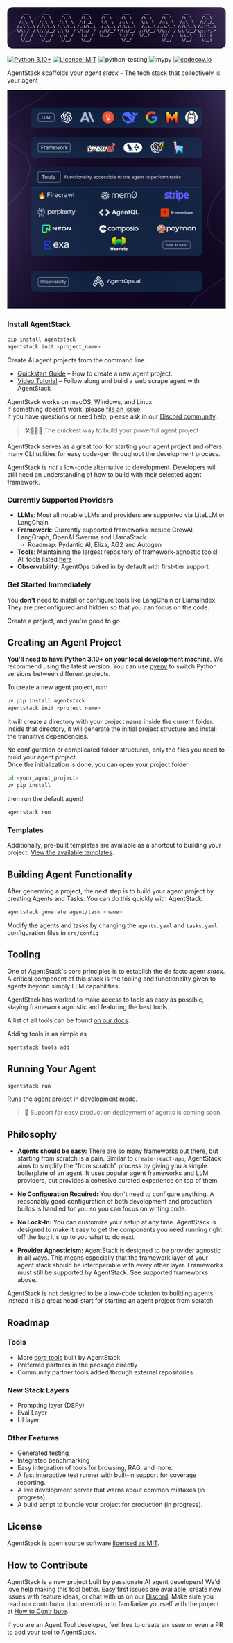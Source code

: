 <img src="./agentstack_banner.png" alt="AgentStack Banner">

 [![Python 3.10+](https://img.shields.io/badge/python-3.10+-blue.svg)](https://www.python.org/downloads/release/python-3100/) [![License: MIT](https://img.shields.io/badge/License-MIT-yellow.svg)](https://opensource.org/licenses/MIT) ![python-testing](https://github.com/agentops-ai/agentstack/actions/workflows/python-testing.yml/badge.svg) ![mypy](https://github.com/agentops-ai/agentstack/actions/workflows/mypy.yml/badge.svg) [![codecov.io](https://codecov.io/github/agentops-ai/agentstack/coverage.svg?branch=master)](https://codecov.io/github/agentops-ai/agentstack>?branch=master)


AgentStack scaffolds your _agent stack_ - The tech stack that collectively is your agent

<p align='center'>
<img src='./docs/images/the_agent_stack.png' width='600' alt='AgentStack items'>
</p>

### Install AgentStack

```sh
pip install agentstack
agentstack init <project_name>
```


Create AI agent projects from the command line.

- [Quickstart Guide](https://docs.agentstack.sh/quickstart) – How to create a new agent project.
- [Video Tutorial](https://www.loom.com/share/68d796b13cd94647bd1d7fae12b2358e?sid=7fdf595b-de84-4d51-9a81-ef1e9c8ac71c) – Follow along and build a web scrape agent with AgentStack

AgentStack works on macOS, Windows, and Linux.<br>
If something doesn't work, please [file an issue](https://github.com/agentops-ai/agentstack/issues/new).<br>
If you have questions or need help, please ask in our [Discord community](https://discord.gg/JdWkh9tgTQ).

> 🛠️🏃🏼‍♀️ The quickest way to build your powerful agent project

AgentStack serves as a great tool for starting your agent project and offers many CLI utilities for easy code-gen throughout the development process.

AgentStack is _not_ a low-code alternative to development. Developers will still need an understanding of how to build with their selected agent framework.

### Currently Supported Providers
- **LLMs**: Most all notable LLMs and providers are supported via LiteLLM or LangChain
- **Framework**: Currently supported frameworks include CrewAI, LangGraph, OpenAI Swarms and LlamaStack
  - Roadmap: Pydantic AI, Eliza, AG2 and Autogen
- **Tools**: Maintaining the largest repository of framework-agnostic tools! All tools listed [here](https://docs.agentstack.sh/tools/community)
- **Observability**: AgentOps baked in by default with first-tier support

### Get Started Immediately

You **don't** need to install or configure tools like LangChain or LlamaIndex.<br>
They are preconfigured and hidden so that you can focus on the code.

Create a project, and you're good to go.

## Creating an Agent Project

**You'll need to have Python 3.10+ on your local development machine**. We recommend using the latest version. You can use [pyenv](https://github.com/pyenv/pyenv) to switch Python versions between different projects.

To create a new agent project, run:

```sh
uv pip install agentstack
agentstack init <project_name>
```

It will create a directory with your project name inside the current folder.<br>
Inside that directory, it will generate the initial project structure and install the transitive dependencies.

No configuration or complicated folder structures, only the files you need to build your agent project.<br>
Once the initialization is done, you can open your project folder:

```sh
cd <your_agent_project>
uv pip install
```

then run the default agent!

```sh
agentstack run
```

### Templates
Additionally, pre-built templates are available as a shortcut to building your project. [View the available templates](https://docs.agentstack.sh/templates).

## Building Agent Functionality

After generating a project, the next step is to build your agent project by creating Agents and Tasks. You can do this quickly with AgentStack:

```bash
agentstack generate agent/task <name>
```

Modify the agents and tasks by changing the `agents.yaml` and `tasks.yaml` configuration files in `src/config`

## Tooling

One of AgentStack's core principles is to establish the de facto agent _stack_. A critical component of this stack is the tooling and functionality given to agents beyond simply LLM capabilities.

AgentStack has worked to make access to tools as easy as possible, staying framework agnostic and featuring the best tools.

A list of all tools can be found [on our docs](https://docs.agentstack.sh/tools/core).

Adding tools is as simple as

```bash
agentstack tools add
```

## Running Your Agent

`agentstack run`

Runs the agent project in development mode.<br>

> 👀 Support for easy production deployment of agents is coming soon.

## Philosophy

- **Agents should be easy:** There are so many frameworks out there, but starting from scratch is a pain. Similar to `create-react-app`, AgentStack aims to simplify the "from scratch" process by giving you a simple boilerplate of an agent. It uses popular agent frameworks and LLM providers, but provides a cohesive curated experience on top of them.

- **No Configuration Required:** You don't need to configure anything. A reasonably good configuration of both development and production builds is handled for you so you can focus on writing code.

- **No Lock-In:** You can customize your setup at any time. AgentStack is designed to make it easy to get the components you need running right off the bat; it's up to you what to do next.

- **Provider Agnosticism:** AgentStack is designed to be provider agnostic in all ways. This means especially that the framework layer of your agent stack should be interoperable with every other layer. Frameworks must still be supported by AgentStack. See supported frameworks above.

AgentStack is not designed to be a low-code solution to building agents. Instead it is a great head-start for starting an agent project from scratch.

## Roadmap

### Tools
- More [core tools](https://docs.agentstack.sh/tools/core) built by AgentStack
- Preferred partners in the package directly
- Community partner tools added through external repositories

### New Stack Layers
- Prompting layer (DSPy)
- Eval Layer
- UI layer

### Other Features
- Generated testing
- Integrated benchmarking
- Easy integration of tools for browsing, RAG, and more.
- A fast interactive test runner with built-in support for coverage reporting.
- A live development server that warns about common mistakes (in progress).
- A build script to bundle your project for production (in progress).

## License

AgentStack is open source software [licensed as MIT](LICENSE).

## How to Contribute

AgentStack is a new project built by passionate AI agent developers! We'd love help making this tool better. Easy first issues are available, create new issues with feature ideas, or chat with us on our [Discord](https://discord.gg/JdWkh9tgTQ). Make sure you read our contributor documentation to familiarize yourself with the project at [How to Contribute](https://docs.agentstack.sh/contributing/how-to-contribute).

If you are an Agent Tool developer, feel free to create an issue or even a PR to add your tool to AgentStack. 